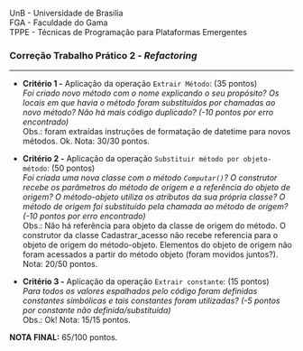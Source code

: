 UnB - Universidade de Brasilia  
FGA - Faculdade do Gama  
TPPE - Técnicas de Programação para Plataformas Emergentes  

### Correção Trabalho Prático 2 - _Refactoring_

---

- **Critério 1 -** Aplicação da operação ``Extrair Método``: (35 pontos)  
  _Foi criado novo método com o nome explicando o seu propósito? Os locais em
que havia o método foram substituídos por chamadas ao novo método? Não há mais
código duplicado?  (-10 pontos por erro encontrado)_  
  Obs.: foram extraídas instruções de formatação de datetime para novos métodos.
Ok.
  Nota: 30/30 pontos.

- **Critério 2 -** Aplicação da operação ``Substituir método por objeto-método``: (50 pontos)  
  _Foi criada uma nova classe com o método ``Computar()``? O construtor recebe
os parâmetros do método de origem e a referência do objeto de origem? O
método-objeto utiliza os atributos da sua própria classe? O método de origem foi
substituído pela chamada ao método de origem? (-10 pontos por erro encontrado)_  
  Obs.: Não há referência para objeto da classe de origem do método. O
construtor da classe Cadastrar_acesso não recebe referencia para o objeto de
origem do método-objeto. Elementos do objeto de origem não foram acessados a
partir do método objeto (foram movidos juntos?). 
  Nota: 20/50 pontos.

- **Critério 3 -** Aplicação da operação ``Extrair constante``: (15 pontos)  
  _Para todos os valores espalhados pelo código foram definidas constantes
simbólicas e tais constantes foram utilizadas? (-5 pontos por constante não
definida/substituída)_  
  Obs.: Ok! 
  Nota: 15/15 pontos.

**NOTA FINAL:** 65/100 pontos.
